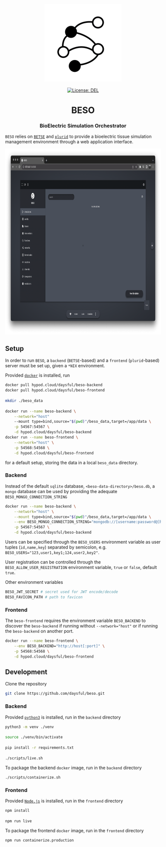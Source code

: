 <p align="center">
    <img src="https://raw.githubusercontent.com/daysful/beso/master/about/identity/beso-logo.png" height="250px">
    <br />
    <br />
    <a target="_blank" href="https://github.com/daysful/beso/blob/master/LICENSE">
        <img src="https://img.shields.io/badge/license-DEL-blue.svg?colorB=1380C3&style=for-the-badge" alt="License: DEL">
    </a>
</p>



<h1 align="center">
    BESO
</h1>


<h3 align="center">
    BioElectric Simulation Orchestrator
</h3>


`BESO` relies on [`BETSE`](https://github.com/betsee/betse) and [`plurid`](https://github.com/plurid/pluird) to provide a bioelectric tissue simulation management environment through a web application interface.


<p align="center">
    <img src="https://raw.githubusercontent.com/daysful/beso/master/about/screenshots/frontend-1.png" height="600px">
</p>



## Setup

In order to run `BESO`, a `backend` (`BETSE`-based) and a `frontend` (`plurid`-based) server must be set up, given a `*NIX` environment.

Provided [`docker`](https://docs.docker.com/get-docker/) is installed, run

``` bash
docker pull hypod.cloud/daysful/beso-backend
docker pull hypod.cloud/daysful/beso-frontend

mkdir ./beso_data

docker run --name beso-backend \
    --network="host"
    --mount type=bind,source="$(pwd)"/beso_data,target=/app/data \
    -p 54567:54567 \
    -d hypod.cloud/daysful/beso-backend
docker run --name beso-frontend \
    --network="host" \
    -p 54568:54568 \
    -d hypod.cloud/daysful/beso-frontend
```

for a default setup, storing the data in a local `beso_data` directory.

### Backend

Instead of the default `sqlite` database, `<beso-data-directory>/beso.db`, a `mongo` database can be used by providing the adequate `BESO_MONGO_CONNECTION_STRING`

``` bash
docker run --name beso-backend \
    --network="host" \
    --mount type=bind,source="$(pwd)"/beso_data,target=/app/data \
    --env BESO_MONGO_CONNECTION_STRING="mongodb://[username:password@]host[:port]" \
    -p 54567:54567 \
    -d hypod.cloud/daysful/beso-backend
```

Users can be specified through the `BESO_USERS` environment variable as user tuples (`id,name,key`) separated by semicolon, e.g. `BESO_USERS="123,user1,key1;124,user2,key2"`.

User registration can be controlled through the `BESO_ALLOW_USER_REGISTRATION` environment variable, `true` or `false`, default `true`.

Other environment variables

``` bash
BESO_JWT_SECRET # secret used for JWT encode/decode
BESO_FAVICON_PATH # path to favicon
```


### Frontend

The `beso-frontend` requires the environment variable `BESO_BACKEND` to discover the `beso-backend` if running without `--network="host"` or if running the `beso-backend` on another port.

``` bash
docker run --name beso-frontend \
    --env BESO_BACKEND="http://host[:port]" \
    -p 54568:54568 \
    -d hypod.cloud/daysful/beso-frontend
```



## Development

Clone the repository

``` bash
git clone https://github.com/daysful/beso.git
```

### Backend

Provided [`python3`](https://www.python.org/downloads/) is installed, run in the `backend` directory

``` bash
python3 -m venv ./venv

source ./venv/bin/activate

pip install -r requirements.txt

./scripts/live.sh
```

To package the backend `docker` image, run in the `backend` directory

``` bash
./scripts/containerize.sh
```


### Frontend

Provided [`Node.js`](https://nodejs.org/en/) is installed, run in the `frontend` directory

``` bash
npm install

npm run live
```

To package the frontend `docker` image, run in the `frontend` directory

``` bash
npm run containerize.production
```
